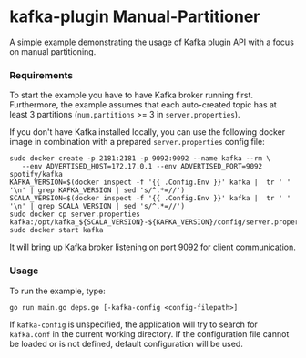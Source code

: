 # kafka-plugin Manual-Partitioner

A simple example demonstrating the usage of Kafka plugin API with
a focus on manual partitioning.

### Requirements

To start the example you have to have Kafka broker running first.
Furthermore, the example assumes that each auto-created topic has
at least 3 partitions (`num.partitions` >= 3 in `server.properties`).

If you don't have Kafka installed locally, you can use the following
docker image in combination with a prepared `server.properties` config
file:
```
sudo docker create -p 2181:2181 -p 9092:9092 --name kafka --rm \
   --env ADVERTISED_HOST=172.17.0.1 --env ADVERTISED_PORT=9092 spotify/kafka
KAFKA_VERSION=$(docker inspect -f '{{ .Config.Env }}' kafka |  tr ' ' '\n' | grep KAFKA_VERSION | sed 's/^.*=//')
SCALA_VERSION=$(docker inspect -f '{{ .Config.Env }}' kafka |  tr ' ' '\n' | grep SCALA_VERSION | sed 's/^.*=//')
sudo docker cp server.properties kafka:/opt/kafka_${SCALA_VERSION}-${KAFKA_VERSION}/config/server.properties
sudo docker start kafka
```

It will bring up Kafka broker listening on port 9092 for client
communication.


### Usage

To run the example, type:
```
go run main.go deps.go [-kafka-config <config-filepath>]
```

If `kafka-config` is unspecified, the application will try to search
for `kafka.conf` in the current working directory.
If the configuration file cannot be loaded or is not defined, default 
configuration will be used.
